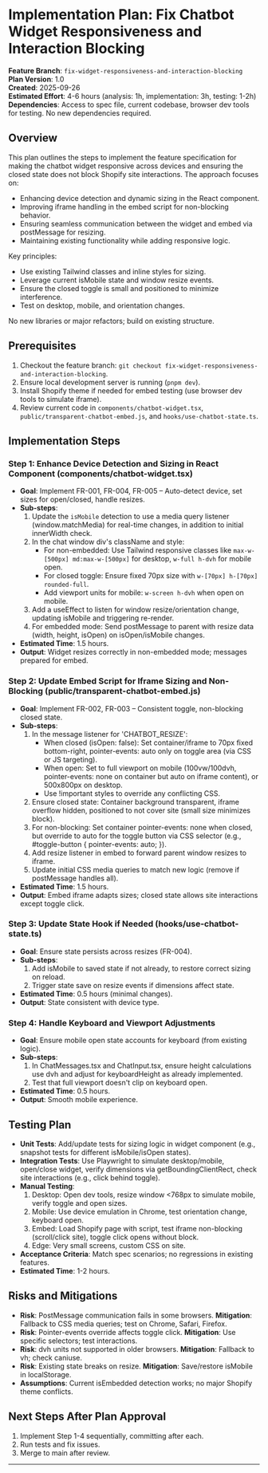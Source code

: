 # Implementation Plan: Fix Chatbot Widget Responsiveness and Interaction Blocking

**Feature Branch**: `fix-widget-responsiveness-and-interaction-blocking`  
**Plan Version**: 1.0  
**Created**: 2025-09-26  
**Estimated Effort**: 4-6 hours (analysis: 1h, implementation: 3h, testing: 1-2h)  
**Dependencies**: Access to spec file, current codebase, browser dev tools for testing. No new dependencies required.  

## Overview
This plan outlines the steps to implement the feature specification for making the chatbot widget responsive across devices and ensuring the closed state does not block Shopify site interactions. The approach focuses on:
- Enhancing device detection and dynamic sizing in the React component.
- Improving iframe handling in the embed script for non-blocking behavior.
- Ensuring seamless communication between the widget and embed via postMessage for resizing.
- Maintaining existing functionality while adding responsive logic.

Key principles:
- Use existing Tailwind classes and inline styles for sizing.
- Leverage current isMobile state and window resize events.
- Ensure the closed toggle is small and positioned to minimize interference.
- Test on desktop, mobile, and orientation changes.

No new libraries or major refactors; build on existing structure.

## Prerequisites
1. Checkout the feature branch: `git checkout fix-widget-responsiveness-and-interaction-blocking`.
2. Ensure local development server is running (`pnpm dev`).
3. Install Shopify theme if needed for embed testing (use browser dev tools to simulate iframe).
4. Review current code in `components/chatbot-widget.tsx`, `public/transparent-chatbot-embed.js`, and `hooks/use-chatbot-state.ts`.

## Implementation Steps

### Step 1: Enhance Device Detection and Sizing in React Component (components/chatbot-widget.tsx)
- **Goal**: Implement FR-001, FR-004, FR-005 – Auto-detect device, set sizes for open/closed, handle resizes.
- **Sub-steps**:
  1. Update the `isMobile` detection to use a media query listener (window.matchMedia) for real-time changes, in addition to initial innerWidth check.
  2. In the chat window div's className and style:
     - For non-embedded: Use Tailwind responsive classes like `max-w-[500px] md:max-w-[500px]` for desktop, `w-full h-dvh` for mobile open.
     - For closed toggle: Ensure fixed 70px size with `w-[70px] h-[70px] rounded-full`.
     - Add viewport units for mobile: `w-screen h-dvh` when open on mobile.
  3. Add a useEffect to listen for window resize/orientation change, updating isMobile and triggering re-render.
  4. For embedded mode: Send postMessage to parent with resize data (width, height, isOpen) on isOpen/isMobile changes.
- **Estimated Time**: 1.5 hours.
- **Output**: Widget resizes correctly in non-embedded mode; messages prepared for embed.

### Step 2: Update Embed Script for Iframe Sizing and Non-Blocking (public/transparent-chatbot-embed.js)
- **Goal**: Implement FR-002, FR-003 – Consistent toggle, non-blocking closed state.
- **Sub-steps**:
  1. In the message listener for 'CHATBOT_RESIZE':
     - When closed (isOpen: false): Set container/iframe to 70px fixed bottom-right, pointer-events: auto only on toggle area (via CSS or JS targeting).
     - When open: Set to full viewport on mobile (100vw/100dvh, pointer-events: none on container but auto on iframe content), or 500x800px on desktop.
     - Use !important styles to override any conflicting CSS.
  2. Ensure closed state: Container background transparent, iframe overflow hidden, positioned to not cover site (small size minimizes block).
  3. For non-blocking: Set container pointer-events: none when closed, but override to auto for the toggle button via CSS selector (e.g., #toggle-button { pointer-events: auto; }).
  4. Add resize listener in embed to forward parent window resizes to iframe.
  5. Update initial CSS media queries to match new logic (remove if postMessage handles all).
- **Estimated Time**: 1.5 hours.
- **Output**: Embed iframe adapts sizes; closed state allows site interactions except toggle click.

### Step 3: Update State Hook if Needed (hooks/use-chatbot-state.ts)
- **Goal**: Ensure state persists across resizes (FR-004).
- **Sub-steps**:
  1. Add isMobile to saved state if not already, to restore correct sizing on reload.
  2. Trigger state save on resize events if dimensions affect state.
- **Estimated Time**: 0.5 hours (minimal changes).
- **Output**: State consistent with device type.

### Step 4: Handle Keyboard and Viewport Adjustments
- **Goal**: Ensure mobile open state accounts for keyboard (from existing logic).
- **Sub-steps**:
  1. In ChatMessages.tsx and ChatInput.tsx, ensure height calculations use dvh and adjust for keyboardHeight as already implemented.
  2. Test that full viewport doesn't clip on keyboard open.
- **Estimated Time**: 0.5 hours.
- **Output**: Smooth mobile experience.

## Testing Plan
- **Unit Tests**: Add/update tests for sizing logic in widget component (e.g., snapshot tests for different isMobile/isOpen states).
- **Integration Tests**: Use Playwright to simulate desktop/mobile, open/close widget, verify dimensions via getBoundingClientRect, check site interactions (e.g., click behind toggle).
- **Manual Testing**:
  1. Desktop: Open dev tools, resize window <768px to simulate mobile, verify toggle and open sizes.
  2. Mobile: Use device emulation in Chrome, test orientation change, keyboard open.
  3. Embed: Load Shopify page with script, test iframe non-blocking (scroll/click site), toggle click opens without block.
  4. Edge: Very small screens, custom CSS on site.
- **Acceptance Criteria**: Match spec scenarios; no regressions in existing features.
- **Estimated Time**: 1-2 hours.

## Risks and Mitigations
- **Risk**: PostMessage communication fails in some browsers. **Mitigation**: Fallback to CSS media queries; test on Chrome, Safari, Firefox.
- **Risk**: Pointer-events override affects toggle click. **Mitigation**: Use specific selectors; test interactions.
- **Risk**: dvh units not supported in older browsers. **Mitigation**: Fallback to vh; check caniuse.
- **Risk**: Existing state breaks on resize. **Mitigation**: Save/restore isMobile in localStorage.
- **Assumptions**: Current isEmbedded detection works; no major Shopify theme conflicts.

## Next Steps After Plan Approval
1. Implement Step 1-4 sequentially, committing after each.
2. Run tests and fix issues.
3. Merge to main after review.

---